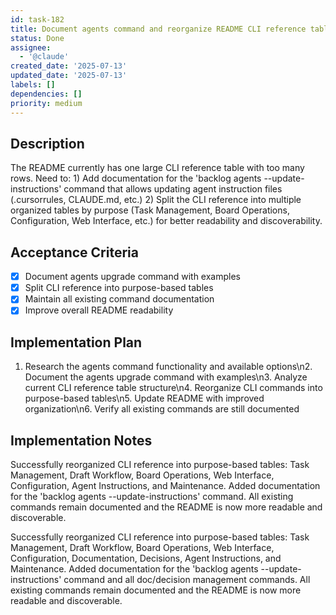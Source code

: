 ```yaml
---
id: task-182
title: Document agents command and reorganize README CLI reference tables
status: Done
assignee:
  - '@claude'
created_date: '2025-07-13'
updated_date: '2025-07-13'
labels: []
dependencies: []
priority: medium
---
```


## Description

The README currently has one large CLI reference table with too many rows. Need to: 1) Add documentation for the 'backlog agents --update-instructions' command that allows updating agent instruction files (.cursorrules, CLAUDE.md, etc.) 2) Split the CLI reference into multiple organized tables by purpose (Task Management, Board Operations, Configuration, Web Interface, etc.) for better readability and discoverability.

## Acceptance Criteria

- [x] Document agents upgrade command with examples
- [x] Split CLI reference into purpose-based tables
- [x] Maintain all existing command documentation
- [x] Improve overall README readability

## Implementation Plan

1. Research the agents command functionality and available options\n2. Document the agents upgrade command with examples\n3. Analyze current CLI reference table structure\n4. Reorganize CLI commands into purpose-based tables\n5. Update README with improved organization\n6. Verify all existing commands are still documented

## Implementation Notes

Successfully reorganized CLI reference into purpose-based tables: Task Management, Draft Workflow, Board Operations, Web Interface, Configuration, Agent Instructions, and Maintenance. Added documentation for the 'backlog agents --update-instructions' command. All existing commands remain documented and the README is now more readable and discoverable.

Successfully reorganized CLI reference into purpose-based tables: Task Management, Draft Workflow, Board Operations, Web Interface, Configuration, Documentation, Decisions, Agent Instructions, and Maintenance. Added documentation for the 'backlog agents --update-instructions' command and all doc/decision management commands. All existing commands remain documented and the README is now more readable and discoverable.
